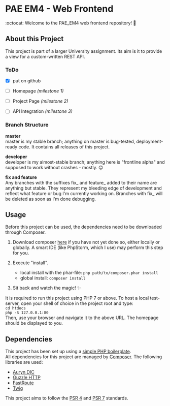 # PAE EM4 - Web Frontend

:octocat: Welcome to the PAE_EM4 web frontend repository! :blue_heart:

## About this Project
This project is part of a larger University assignment. Its aim is it to provide a view for a custom-written REST API.
 
### ToDo
- [x] put on github
- [ ] Homepage _(milestone 1)_
- [ ] Project Page _(milestone 2)_
- [ ] API Integration _(milestone 3)_


### Branch Structure
**master** <br />
master is my stable branch; anything on master is bug-tested,
deployment-ready code. It contains all releases of this project.

**developer** <br />
developer is my almost-stable branch; anything here is "frontline alpha"
and supposed to work without crashes - mostly. :blush:

**fix and feature** <br />
Any branches with the suffixes fix_ and feature_ added to their name
are anything but stable. They represent my bleeding edge of 
development and reflect what feature or bug I'm currently working on.
Branches with fix_ will be deleted as soon as I'm done debugging.

## Usage
Before this project can be used, the dependencies need to be downloaded through Composer.

1. Download composer [here](https://getcomposer.org/download/) if you have not yet done so,
either locally or globally. A smart IDE (like PhpStorm, which I use) may perform this step for you.

2. Execute "install".
    * local install with the phar-file: `php path/to/composer.phar install`
    * global install: `composer install`
    
3. Sit back and watch the magic! :sparkles:

It is required to run this project using PHP 7 or above. To host a local test-server, 
open your shell of choice in the project root and type: <br />
    `cd htdocs` <br />
    `php -S 127.0.0.1:80` <br />
Then, use your browser and navigate it to the above URL. The homepage should be displayed to you.

## Dependencies
This project has been set up using a [simple PHP boilerplate](https://github.com/janoszen/university-php-boilerplate). <br>
All dependencies for this project are managed by [Composer](https://getcomposer.org/). The following libraries are used:

- [Auryn DIC](https://github.com/rdlowrey/auryn)
- [Guzzle HTTP](http://guzzlephp.org/)
- [FastRoute](https://github.com/nikic/FastRoute)
- [Twig](http://twig.sensiolabs.org/)

This project aims to follow the [PSR 4](http://www.php-fig.org/psr/psr-4/) 
and [PSR 7](http://www.php-fig.org/psr/psr-7/) standards.
